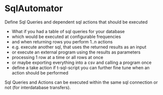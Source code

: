 # SqlAutomator
Define Sql Queries and dependent sql actions that should be executed

- What if you had a table of sql queries for your database
- which would be executed at configurable frequencies
- and when returning rows you perform 1..n actions
- e.g. execute another sql, that uses the returned results as an input
- or execute an external program using the results as parameters
- processing 1 row at a time or all rows at once
- or maybe exporting everything into a csv and calling a program once
- define a take action if t-sql-script you can further fine tune when an action should be performed

Sql Queries and Actions can be executed within the same sql connection or not (for interdatabase transfers).


